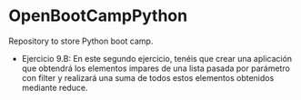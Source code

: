 # OpenBootCampPython
Repository to store Python boot camp.
* Ejercicio 9.B: En este segundo ejercicio, tenéis que crear una aplicación que obtendrá los elementos impares de una lista pasada por parámetro con filter y realizará una suma de todos estos elementos obtenidos mediante reduce.
